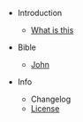 <!-- _sidebar.md -->

- Introduction

  - [What is this](intro.md)

- Bible

  - [John](john.md "The Book of John of the NHT")
 
- Info

  - Changelog
  - [License](LICENSE.md)
